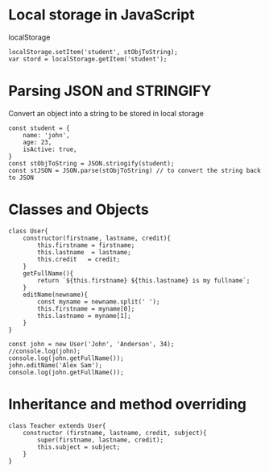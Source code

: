 
# Local storage in JavaScript
localStorage
```
localStorage.setItem('student', stObjToString);
var stord = localStorage.getItem('student');
```
	
# Parsing JSON and STRINGIFY
Convert an object into a string to be stored in local storage
	
	
	const student = {
		name: 'john',
		age: 23,
		isActive: true,
	}
	const stObjToString = JSON.stringify(student);
	const stJSON = JSON.parse(stObjToString) // to convert the string back to JSON 
	
	
# Classes and Objects
```
class User{
    constructor(firstname, lastname, credit){
        this.firstname = firstname;
        this.lastname  = lastname;
        this.credit   = credit;
    }
    getFullName(){
        return `${this.firstname} ${this.lastname} is my fullname`;
    }
    editName(newname){
        const myname = newname.split(' ');
        this.firstname = myname[0];
        this.lastname = myname[1];
    }
}    

const john = new User('John', 'Anderson', 34);
//console.log(john);
console.log(john.getFullName());
john.editName('Alex Sam');
console.log(john.getFullName());
```

# Inheritance and method overriding
```
class Teacher extends User{
    constructor (firstname, lastname, credit, subject){
        super(firstname, lastname, credit);
        this.subject = subject;
    }
}
```	

